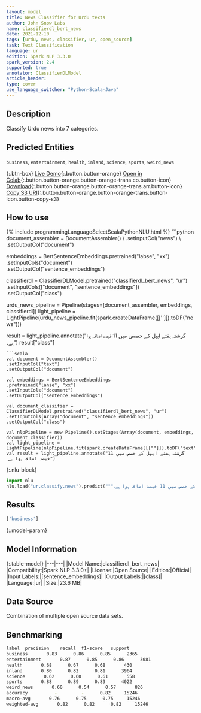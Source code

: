 ```yaml
---
layout: model
title: News Classifier for Urdu texts
author: John Snow Labs
name: classifierdl_bert_news
date: 2021-12-10
tags: [urdu, news, classifier, ur, open_source]
task: Text Classification
language: ur
edition: Spark NLP 3.3.0
spark_version: 2.4
supported: true
annotator: ClassifierDLModel
article_header:
type: cover
use_language_switcher: "Python-Scala-Java"
---
```


## Description

Classify Urdu news into 7 categories.

## Predicted Entities

`business`, `entertainment`, `health`, `inland`, `science`, `sports`, `weird_news`

{:.btn-box}
[Live Demo](https://demo.johnsnowlabs.com/public/CLASSIFICATION_UR_NEWS/){:.button.button-orange}
[Open in Colab](https://colab.research.google.com/github/JohnSnowLabs/spark-nlp-workshop/blob/master/tutorials/streamlit_notebooks/CLASSIFICATION_UR_NEWS.ipynb){:.button.button-orange.button-orange-trans.co.button-icon}
[Download](https://s3.amazonaws.com/auxdata.johnsnowlabs.com/public/models/classifierdl_bert_news_ur_3.3.0_2.4_1639125233132.zip){:.button.button-orange.button-orange-trans.arr.button-icon}
[Copy S3 URI](s3://auxdata.johnsnowlabs.com/public/models/classifierdl_bert_news_ur_3.3.0_2.4_1639125233132.zip){:.button.button-orange.button-orange-trans.button-icon.button-copy-s3}

## How to use



<div class="tabs-box" markdown="1">
{% include programmingLanguageSelectScalaPythonNLU.html %}
```python
document_assembler = DocumentAssembler() \
.setInputCol("news") \
.setOutputCol("document")

embeddings = BertSentenceEmbeddings.pretrained("labse", "xx") \
.setInputCols("document") \
.setOutputCol("sentence_embeddings")

classifierdl = ClassifierDLModel.pretrained("classifierdl_bert_news", "ur") \
.setInputCols(["document", "sentence_embeddings"]) \
.setOutputCol("class")

urdu_news_pipeline = Pipeline(stages=[document_assembler, embeddings, classifierdl])
light_pipeline = LightPipeline(urdu_news_pipeline.fit(spark.createDataFrame([['']]).toDF("news")))

result = light_pipeline.annotate("گزشتہ ہفتے ایپل کے حصص میں 11 فیصد اضافہ ہوا ہے۔")
result["class"]
```
```scala
val document = DocumentAssembler()
.setInputCol("text")
.setOutputCol("document")

val embeddings = BertSentenceEmbeddings
.pretrained("lanse", "xx") 
.setInputCols("document")
.setOutputCol("sentence_embeddings")

val document_classifier = ClassifierDLModel.pretrained("classifierdl_bert_news", "ur") 
.setInputCols(Array("document", "sentence_embeddings")) 
.setOutputCol("class")

val nlpPipeline = new Pipeline().setStages(Array(document, embeddings, document_classifier))
val light_pipeline = LightPipeline(nlpPipeline.fit(spark.createDataFrame([[""]]).toDF("text")))
val result = light_pipeline.annotate("گزشتہ ہفتے ایپل کے حصص میں 11 فیصد اضافہ ہوا ہے۔")

```


{:.nlu-block}
```python
import nlu
nlu.load("ur.classify.news").predict("""گزشتہ ہفتے ایپل کے حصص میں 11 فیصد اضافہ ہوا ہے۔""")
```

</div>

## Results

```bash
['business']
```

{:.model-param}
## Model Information

{:.table-model}
|---|---|
|Model Name:|classifierdl_bert_news|
|Compatibility:|Spark NLP 3.3.0+|
|License:|Open Source|
|Edition:|Official|
|Input Labels:|[sentence_embeddings]|
|Output Labels:|[class]|
|Language:|ur|
|Size:|23.6 MB|

## Data Source

Combination of multiple open source data sets.

## Benchmarking

```bash
label  precision    recall  f1-score   support
business       0.83      0.86      0.85      2365
entertainment       0.87      0.85      0.86      3081
health       0.68      0.67      0.68       430
inland       0.80      0.82      0.81      3964
science       0.62      0.60      0.61       558
sports       0.88      0.89      0.89      4022
weird_news       0.60      0.54      0.57       826
accuracy          -         -      0.82     15246
macro-avg       0.76      0.75      0.75     15246
weighted-avg       0.82      0.82      0.82     15246
```
